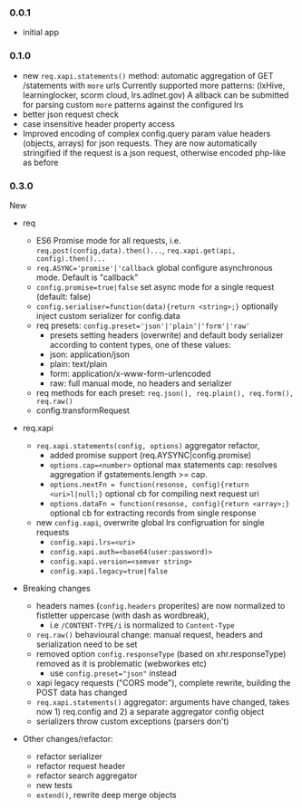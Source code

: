 ### 0.0.1

- initial app

### 0.1.0

- new `req.xapi.statements()` method: automatic aggregation of GET /statements with `more` urls
Currently supported more patterns: (lxHive, learninglocker, scorm cloud, lrs.adlnet.gov)
A allback can be submitted for parsing custom `more` patterns against the configured lrs
- better json request check
- case insensitive header property access
- Improved encoding of complex config.query param value headers (objects, arrays) for json requests.
They are now automatically stringified if the request is a json request, otherwise encoded php-like as before

### 0.3.0

New

* req
    - ES6 Promise mode for all requests, i.e. `req.post(config,data).then()...`, `req.xapi.get(api, config).then()...`
    - `req.ASYNC='promise'|'callback` global configure asynchronous mode. Default is "callback"
    - `config.promise=true|false` set async mode for a single request (default: false)
    - `config.serialiser=function(data){return <string>;}` optionally inject custom serializer for config.data
    - req presets: `config.preset='json'|'plain'|'form'|'raw'`
        - presets setting headers (overwrite) and default body serializer according to content types, one of these values:
        - json:     application/json
        - plain:    text/plain
        - form:     application/x-www-form-urlencoded
        - raw:      full manual mode, no headers and serializer
    - req methods for each preset: `req.json(), req.plain(), req.form(), req.raw()`
    - config.transformRequest

* req.xapi
    - `req.xapi.statements(config, options)` aggregator refactor,
        - added promise support (req.AYSYNC|config.promise)
        - `options.cap=<number>` optional max statements cap: resolves aggregation if gstatements.length >= cap.
        - `options.nextFn = function(resonse, config){return <uri>l|null;}` optional cb for compiling next request uri
        - `options.dataFn = function(resonse, config){return <array>;}`  optional cb for extracting records from single response
    - new `config.xapi`, overwrite global lrs configruation for single requests
        - `config.xapi.lrs=<uri>`
        - `config.xapi.auth=<base64(user:password)>`
        - `config.xapi.version=<semver string>`
        - `config.xapi.legacy=true|false`

* Breaking changes
    - headers names (`config.headers` properites) are now normalized to fistletter uppercase (with dash as wordbreak),
        - i.e `/CONTENT-TYPE/i` is normalized to `Content-Type`
    - `req.raw()` behavioural change: manual request, headers and serialization need to be set
    - removed option `config.responseType` (based on xhr.responseType) removed as it is problematic (webworkes etc)
        - use `config.preset="json"` instead
    - xapi legacy requests ("CORS mode"), complete rewrite, building the POST data has changed
    - `req.xapi.statements()` aggregator: arguments have changed, takes now 1) req.config and 2) a separate aggregator config object
    - serializers throw custom exceptions (parsers don't)

* Other changes/refactor:
    - refactor serializer
    - refactor request header
    - refactor search aggregator
    - new tests
    - `extend()`, rewrite deep merge objects
